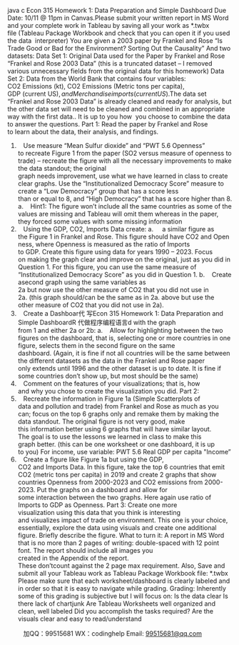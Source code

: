 java c
Econ 315 Homework 1: Data Preparation and Simple Dashboard
Due Date: 10/11 @ 11pm in Canvas.Please submit your written report in MS Word and your complete work in Tableau by saving all your work as *.twbx file (Tableau Package Workbook and check that you can open it if you used the data  interpreter)
You are given a 2003 paper by Frankel and Rose “Is Trade Good or Bad for the Environment? Sorting Out the Causality”
And two datasets:
Data Set 1: Original Data used for the Paper by Frankel and Rose “Frankel and Rose 2003 Data” (this is a truncated dataset – I removed various unnecessary fields from the original data for this homework)
Data Set 2: Data from the World Bank that contains four variables:
CO2 Emissions (kt), CO2 Emissions (Metric tons per capita), GDP (current US$), and Merchandise imports (current US$).The data set “Frankel and Rose 2003 Data” is already cleaned and ready for analysis, but the other data set will need to be cleaned and combined in an appropriate way with the first data.. It is up to you how  you choose to combine the data to answer the questions.
Part 1:
Read the paper by Frankel and Rose to learn about the data, their analysis, and findings.
1.    Use measure “Mean Sulfur dioxide” and “PWT 5.6 Openness” to recreate Figure 1 from the
paper (SO2 versus measure of openness to trade) – recreate the figure with all the necessary improvements to make the data standout; the original graph needs improvement, use what we have learned in class to create clear graphs. Use the “Institutionalized Democracy Score” measure to create a “Low Democracy” group that has a score less than or equal to 8, and “High Democracy” that has a score higher than 8.
a.    Hint1: The figure won’t include all the same countries as some of the values are missing and Tableau will omit them whereas in the paper, they forced some values with some missing information
2.    Using the GDP, CO2, Imports Data create:
a.     a similar figure as the Figure 1 in Frankel and Rose. This figure should have CO2 and Openness, where Openness is measured as the ratio of Imports to GDP. Create this figure using data for years 1990 – 2023. Focus on making the graph clear and improve on the original, just as you did in Question 1. For this figure, you can use the same measure of “Institutionalized Democracy Score” as you did in Question 1.
b.    Create asecond graph using the same variables as 2a but now use the other measure of CO2 that you did not use in 2a. (this graph should/can be the same as in 2a. above but use the other measure of CO2 that you did not use in 2a).
3.    Create a Dashboar代 写Econ 315 Homework 1: Data Preparation and Simple DashboardR
代做程序编程语言d with the graph from 1 and either 2a or 2b:
a.    Allow for highlighting between the two figures on the dashboard, that is, selecting one or more countries in one figure, selects them in the second figure on the same dashboard. (Again, it is fine if not all countries will be the same between the different datasets as the data in the Frankel and Rose paper only extends until 1996 and the other dataset is up to date. It is fine if some countries don’t show up, but most should be the same)
4.    Comment on the features of your visualizations; that is, how and why you chose to create the visualization you did. Part 2:
1.    Recreate the information in Figure 1a (Simple Scatterplots of data and pollution and trade) from Frankel and Rose as much as you can; focus on the top 6 graphs only and remake them by making the data standout. The original figure is not very good, make this information better using 6 graphs that will have similar layout. The goal is to use the lessons we learned in class to make this graph better. (this can be one worksheet or one dashboard, it is up to you) For income, use variable: PWT 5.6 Real GDP per capita "Income”
2.    Create a figure like Figure 1a but using the GDP, CO2 and Imports Data. In this figure, take the top 6 countries that emit CO2 (metric tons per capita) in 2019 and create 2 graphs that show countries Openness from 2000-2023 and CO2 emissions from 2000-2023. Put the graphs on a dashboard and allow for some interaction between the two graphs. Here again use ratio of Imports to GDP as Openness. 
Part 3:
Create one more visualization using this data that you think is interesting and visualizes impact of trade on environment. This one is your choice, essentially, explore the data using visuals and create one additional figure. Briefly describe the figure.
What to turn it:
A report in MS Word that is no more than 2 pages of writing: double-spaced with 12 point font. The report should include all images you created in the Appendix of the report. These don’tcount against the 2 page max requirement.
Also, Save and submit all your Tableau work as Tableau Package Workbook file: *.twbx
Please make sure that each worksheet/dashboard is clearly labeled and in order so that it is easy to navigate while grading.
Grading: Inherently some of this grading is subjective but I will focus on:
Is the data clear
Is there lack of chartjunk
Are Tableau Worksheets well organized and clean, well labeled
Did you accomplish the tasks required?
Are the visuals clear and easy to read/understand







         
加QQ：99515681  WX：codinghelp  Email: 99515681@qq.com

